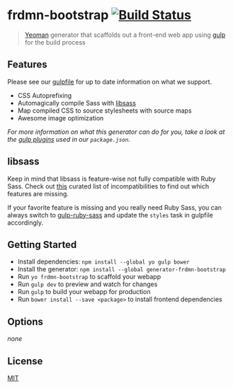# frdmn-bootstrap [![Build Status](https://secure.travis-ci.org/frdmn/generator-frdmn-bootstrap.svg?branch=master)](http://travis-ci.org/frdmn/generator-frdmn-bootstrap) 

> [Yeoman](http://yeoman.io) generator that scaffolds out a front-end web app using [gulp](http://gulpjs.com/) for the build process

## Features

Please see our [gulpfile](app/templates/gulpfile.js) for up to date information on what we support.

* CSS Autoprefixing
* Automagically compile Sass with [libsass](http://libsass.org)
* Map compiled CSS to source stylesheets with source maps
* Awesome image optimization

*For more information on what this generator can do for you, take a look at the [gulp plugins](app/templates/_package.json) used in our `package.json`.*

## libsass

Keep in mind that libsass is feature-wise not fully compatible with Ruby Sass. Check out [this](http://sass-compatibility.github.io) curated list of incompatibilities to find out which features are missing.

If your favorite feature is missing and you really need Ruby Sass, you can always switch to [gulp-ruby-sass](https://github.com/sindresorhus/gulp-ruby-sass) and update the `styles` task in gulpfile accordingly.

## Getting Started

- Install dependencies: `npm install --global yo gulp bower`
- Install the generator: `npm install --global generator-frdmn-bootstrap`
- Run `yo frdmn-bootstrap` to scaffold your webapp
- Run `gulp dev` to preview and watch for changes
- Run `gulp` to build your webapp for production
- Run `bower install --save <package>` to install frontend dependencies

## Options

_none_

## License

[MIT](LICENSE)
